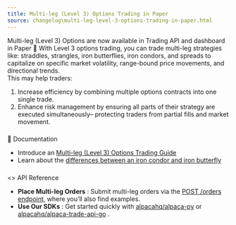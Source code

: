 ```yaml
---
title: Multi-leg (Level 3) Options Trading in Paper
source: changelog\multi-leg-level-3-options-trading-in-paper.html
---
```


Multi-leg (Level 3) Options are now available in Trading API and dashboard in Paper 🎉
With Level 3 options trading, you can trade multi-leg strategies like: straddles, strangles, iron butterflies, iron condors, and spreads to capitalize on specific market volatility, range-bound price movements, and directional trends.  
This may help traders:
1. Increase efficiency by combining multiple options contracts into one single trade.
2. Enhance risk management by ensuring all parts of their strategy are executed simultaneously– protecting traders from partial fills and market movement.
### 
📔 Documentation
[](multi-leg-level-3-options-trading-in-paper.html#-documentation)
* Introduce an [Multi-leg (Level 3) Options Trading Guide](..-docs-options-level-3-trading.md)
* Learn about the [differences between an iron condor and iron butterfly](https://alpaca.markets/learn/iron-condor-vs-iron-butterfly)
### 
<> API Reference
[](multi-leg-level-3-options-trading-in-paper.html#-api-reference)
* **Place Multi-leg Orders** : Submit multi-leg orders via the [POST /orders endpoint](..-reference-postorder-1.md), where you’ll also find examples.
* **Use Our SDKs** : Get started quickly with [alpacahq/alpaca-py](https://github.com/alpacahq/alpaca-py) or [alpacahq/alpaca-trade-api-go](https://github.com/alpacahq/alpaca-trade-api-go) .

